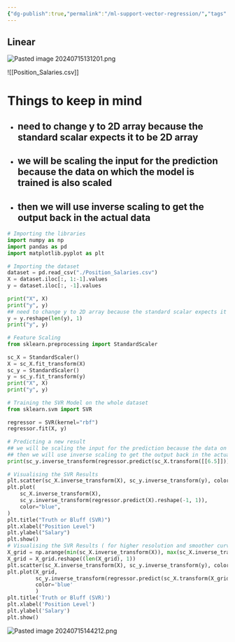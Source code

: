 ```yaml
---
{"dg-publish":true,"permalink":"/ml-support-vector-regression/","tags":["notes"],"created":"2024-07-15T13:10:35.070+05:30","updated":"2024-07-15T14:42:19.221+05:30"}
---
```


## Linear 
![Pasted image 20240715131201.png](/img/user/Attachments/Pasted%20image%2020240715131201.png)

![[Position_Salaries.csv]]

# Things to keep in mind
- ## need to change y to 2D array because the standard scalar expects it to be 2D array  
- ## we will be scaling the input for the prediction because the data on which the model is trained is also scaled  
- ## then we will use inverse scaling to get the output back in the actual data  
```py
# Importing the libraries  
import numpy as np  
import pandas as pd  
import matplotlib.pyplot as plt  
  
# Importing the dataset  
dataset = pd.read_csv("./Position_Salaries.csv")  
X = dataset.iloc[:, 1:-1].values  
y = dataset.iloc[:, -1].values  
  
print("X", X)  
print("y", y)  
## need to change y to 2D array because the standard scalar expects it to be 2D array  
y = y.reshape(len(y), 1)  
print("y", y)  
  
# Feature Scaling  
from sklearn.preprocessing import StandardScaler  
  
sc_X = StandardScaler()  
X = sc_X.fit_transform(X)  
sc_y = StandardScaler()  
y = sc_y.fit_transform(y)  
print("X", X)  
print("y", y)  
  
# Training the SVR Model on the whole dataset  
from sklearn.svm import SVR  
  
regressor = SVR(kernel="rbf")  
regressor.fit(X, y)  
  
# Predicting a new result  
## we will be scaling the input for the prediction because the data on which the model is trained is also scaled  
## then we will use inverse scaling to get the output back in the actual data  
print(sc_y.inverse_transform(regressor.predict(sc_X.transform([[6.5]])).reshape(-1, 1)))  
  
# Visualising the SVR Results  
plt.scatter(sc_X.inverse_transform(X), sc_y.inverse_transform(y), color="red")  
plt.plot(  
    sc_X.inverse_transform(X),  
    sc_y.inverse_transform(regressor.predict(X).reshape(-1, 1)),  
    color="blue",  
)  
plt.title("Truth or Bluff (SVR)")  
plt.xlabel("Position Level")  
plt.ylabel("Salary")  
plt.show()  
# Visualising the SVR Results ( for higher resolution and smoother curve )  
X_grid = np.arange(min(sc_X.inverse_transform(X)), max(sc_X.inverse_transform(X)), 0.1)  
X_grid = X_grid.reshape((len(X_grid), 1))  
plt.scatter(sc_X.inverse_transform(X), sc_y.inverse_transform(y), color="red")  
plt.plot(X_grid,  
         sc_y.inverse_transform(regressor.predict(sc_X.transform(X_grid)).reshape(-1, 1)),  
         color='blue'  
         )  
plt.title('Truth or Bluff (SVR)')  
plt.xlabel('Position Level')  
plt.ylabel('Salary')  
plt.show()
```

![Pasted image 20240715144212.png](/img/user/Attachments/Pasted%20image%2020240715144212.png)